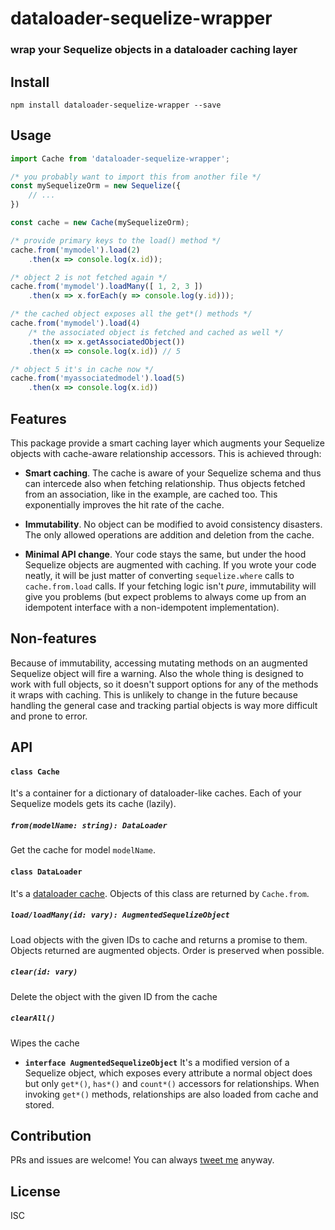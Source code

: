 # dataloader-sequelize-wrapper
### wrap your Sequelize objects in a dataloader caching layer

## Install
```
npm install dataloader-sequelize-wrapper --save
```

## Usage
```js
import Cache from 'dataloader-sequelize-wrapper';

/* you probably want to import this from another file */
const mySequelizeOrm = new Sequelize({
	// ...
})

const cache = new Cache(mySequelizeOrm);

/* provide primary keys to the load() method */
cache.from('mymodel').load(2)
	.then(x => console.log(x.id));

/* object 2 is not fetched again */
cache.from('mymodel').loadMany([ 1, 2, 3 ])
	.then(x => x.forEach(y => console.log(y.id)));

/* the cached object exposes all the get*() methods */
cache.from('mymodel').load(4)
	/* the associated object is fetched and cached as well */
	.then(x => x.getAssociatedObject())
	.then(x => console.log(x.id)) // 5

/* object 5 it's in cache now */
cache.from('myassociatedmodel').load(5)
	.then(x => console.log(x.id))
```

## Features
This package provide a smart caching layer which augments your Sequelize objects with cache-aware relationship accessors.
This is achieved through:

* **Smart caching**. The cache is aware of your Sequelize schema and thus can intercede also when fetching relationship. Thus objects fetched from an association, like in the example, are cached too. This exponentially improves the hit rate of the cache.

* **Immutability**. No object can be modified to avoid consistency disasters. The only allowed operations are addition and deletion from the cache.

* **Minimal API change**. Your code stays the same, but under the hood Sequelize objects are augmented with caching. If you wrote your code neatly, it will be just matter of converting `sequelize.where` calls to `cache.from.load` calls.
If your fetching logic isn't *pure*, immutability will give you problems (but expect problems to always come up from an idempotent interface with a non-idempotent implementation).

## Non-features
Because of immutability, accessing mutating methods on an augmented Sequelize object will fire a warning.
Also the whole thing is designed to work with full objects, so it doesn't support options for any of the methods it wraps with caching. This is unlikely to change in the future because handling the general case and tracking partial objects is way more difficult and prone to error.

## API

#### `class Cache`
It's a container for a dictionary of dataloader-like caches. Each of your Sequelize models gets its cache (lazily).
##### `from(modelName: string): DataLoader`
Get the cache for model `modelName`.

#### `class DataLoader`
It's a [dataloader cache](https://github.com/facebook/dataloader). Objects of this class are returned by `Cache.from`.

##### `load/loadMany(id: vary): AugmentedSequelizeObject`
Load objects with the given IDs to cache and returns a promise to them. Objects returned are augmented objects. Order is preserved when possible.
##### `clear(id: vary)`
Delete the object with the given ID from the cache
##### `clearAll()`
Wipes the cache

* **`interface AugmentedSequelizeObject`**
It's a modified version of a Sequelize object, which exposes every attribute a normal object does but only `get*()`, `has*()` and `count*()` accessors for relationships. When invoking `get*()` methods, relationships are also loaded from cache and stored.

## Contribution
PRs and issues are welcome! You can always [tweet me](https://twitter.com/user/mattecapu) anyway.

## License
ISC
